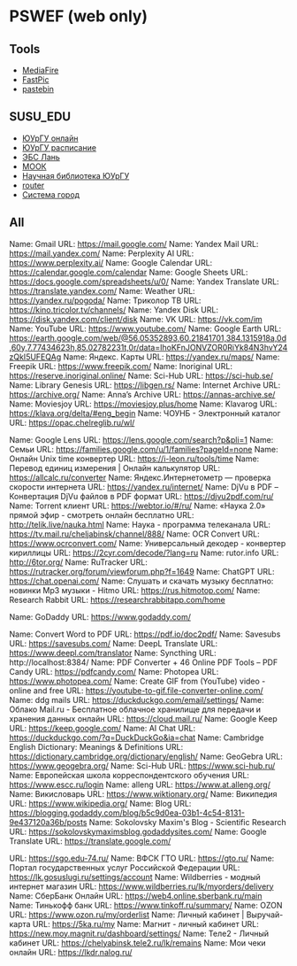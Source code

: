 # PSWEF (web only)

## Tools

- [MediaFire](https://app.mediafire.com/myfiles)
- [FastPic](https://new.fastpic.org/)
- [pastebin](https://pastebin.com/)

## SUSU_EDU

- [ЮУрГУ онлайн](https://edu.susu.ru/my/)
- [ЮУрГУ расписание](https://pwa.susu.ru/Auth?ReturnUrl=%2F)
- [ЭБС Лань](https://e.lanbook.com/)
- [МООК](https://mooc.susu.ru/moodle/my/)
- [Научная библиотека ЮУрГУ](https://lib.susu.ru/)
- [router](http://192.168.1.1/)
- [Система город](https://ivpaynew.chelinvest.ru/)

## All

Name: Gmail
URL: https://mail.google.com/
Name: Yandex Mail
URL: https://mail.yandex.com/
Name: Perplexity AI
URL: https://www.perplexity.ai/
Name: Google Calendar
URL: https://calendar.google.com/calendar
Name: Google Sheets
URL: https://docs.google.com/spreadsheets/u/0/
Name: Yandex Translate
URL: https://translate.yandex.com/
Name: Weather
URL: https://yandex.ru/pogoda/
Name: Триколор ТВ
URL: https://kino.tricolor.tv/channels/
Name: Yandex Disk
URL: https://disk.yandex.com/client/disk
Name: VK
URL: https://vk.com/im
Name: YouTube
URL: https://www.youtube.com/
Name: Google Earth
URL: https://earth.google.com/web/@56.05352893,60.21841701,384.1315918a,0d,60y,7.77434623h,85.02782231t,0r/data=IhoKFnJONVZOR0RiYk84N3hvY24zQkI5UFEQAg
Name: Яндекс. Карты
URL: https://yandex.ru/maps/
Name: Freepik
URL: https://www.freepik.com/
Name: Inoriginal
URL: https://reserve.inoriginal.online/
Name: Sci-Hub
URL: https://sci-hub.se/
Name: Library Genesis
URL: https://libgen.rs/
Name: Internet Archive
URL: https://archive.org/
Name: Anna’s Archive
URL: https://annas-archive.se/
Name: Moviesjoy
URL: https://moviesjoy.plus/home
Name: Klavarog
URL: https://klava.org/delta/#eng_begin
Name: ЧОУНБ - Электронный каталог
URL: https://opac.chelreglib.ru/wl/

Name: Google Lens
URL: https://lens.google.com/search?p&pli=1
Name: Семьи
URL: https://families.google.com/u/1/families?pageId=none
Name: Онлайн Unix time конвертер
URL: https://i-leon.ru/tools/time
Name: Перевод единиц измерения | Онлайн калькулятор
URL: https://allcalc.ru/converter
Name: Яндекс.Интернетометр — проверка скорости интернета
URL: https://yandex.ru/internet/
Name: DjVu в PDF – Конвертация DjVu файлов в PDF формат
URL: https://djvu2pdf.com/ru/
Name: Torrent клиент
URL: https://webtor.io/#/ru/
Name: «Наука 2.0» прямой эфир - смотреть онлайн бесплатно
URL: http://telik.live/nauka.html
Name: Наука - программа телеканала
URL: https://tv.mail.ru/cheljabinsk/channel/888/
Name: OCR Convert
URL: https://www.ocrconvert.com/
Name: Универсальный декодер - конвертер кириллицы
URL: https://2cyr.com/decode/?lang=ru
Name: rutor.info
URL: http://6tor.org/
Name: RuTracker
URL: https://rutracker.org/forum/viewforum.php?f=1649
Name: ChatGPT
URL: https://chat.openai.com/
Name: Слушать и скачать музыку бесплатно: новинки Mp3 музыки - Hitmo
URL: https://rus.hitmotop.com/
Name: Research Rabbit
URL: https://researchrabbitapp.com/home

Name: GoDaddy
URL: https://www.godaddy.com/

Name: Convert Word to PDF
URL: https://pdf.io/doc2pdf/
Name: Savesubs
URL: https://savesubs.com/
Name: DeepL Translate
URL: https://www.deepl.com/translator
Name: Syncthing
URL: http://localhost:8384/
Name: PDF Converter + 46 Online PDF Tools – PDF Candy
URL: https://pdfcandy.com/
Name: Photopea
URL: https://www.photopea.com/
Name: Create GIF from (YouTube) video - online and free
URL: https://youtube-to-gif.file-converter-online.com/
Name: ddg mails
URL: https://duckduckgo.com/email/settings/
Name: Облако Mail.ru - Бесплатное облачное хранилище для передачи и хранения данных онлайн
URL: https://cloud.mail.ru/
Name: Google Keep
URL: https://keep.google.com/
Name: AI Chat
URL: https://duckduckgo.com/?q=DuckDuckGo&ia=chat
Name: Cambridge English Dictionary: Meanings &amp; Definitions
URL: https://dictionary.cambridge.org/dictionary/english/
Name: GeoGebra
URL: https://www.geogebra.org/
Name: Sci-Hub
URL: https://www.sci-hub.ru/
Name: Европейская школа корреспондентского обучения
URL: https://www.escc.ru/login
Name: alleng
URL: https://www.at.alleng.org/
Name: Викисловарь
URL: https://www.wiktionary.org/
Name: Википедия
URL: https://www.wikipedia.org/
Name: Blog
URL: https://blogging.godaddy.com/blog/b5c9d0ea-03b1-4c54-8131-9e437120a36b/posts
Name: Sokolovsky Maxim&#39;s Blog - Scientific Research
URL: https://sokolovskymaximsblog.godaddysites.com/
Name: Google Translate
URL: https://translate.google.com/

URL: https://sgo.edu-74.ru/
Name: ВФСК ГТО
URL: https://gto.ru/
Name: Портал государственных услуг Российской Федерации
URL: https://lk.gosuslugi.ru/settings/account
Name: Wildberries - модный интернет магазин
URL: https://www.wildberries.ru/lk/myorders/delivery
Name: СберБанк Онлайн
URL: https://web4.online.sberbank.ru/main
Name: Тинькофф банк
URL: https://www.tinkoff.ru/summary/
Name: OZON
URL: https://www.ozon.ru/my/orderlist
Name: Личный кабинет | Выручай-карта
URL: https://5ka.ru/my
Name: Магнит - личный кабинет
URL: https://new.moy.magnit.ru/dashboard/settings/
Name: Теле2 - Личный кабинет
URL: https://chelyabinsk.tele2.ru/lk/remains
Name: Мои чеки онлайн
URL: https://lkdr.nalog.ru/

